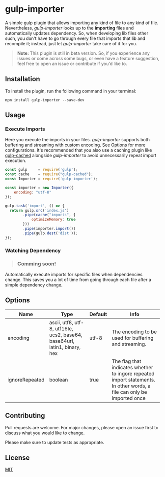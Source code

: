 # gulp-importer
A simple gulp plugin that allows importing any kind of file to any kind of file. Nevertheless, *gulp-importer* looks up to the **importing** files and automatically updates dependency. So, when developing lib files other such, you don't have to go through every file that imports that lib and recompile it; instead, just let *gulp-importer* take care of it for you.

> **Note:** This plugin is still in beta version. So, if you experience any issues or come across some bugs, or even have a feature suggestion, feel free to open an issue or contribute if you'd like to.

## Installation
To install the plugin, run the following command in your terminal:
```
npm install gulp-importer --save-dev
```

## Usage
### Execute Imports
Here you execute the imports in your files. *gulp-importer* supports both buffering and streaming with custom encoding. See [Options]() for more configurations.
It's recommended that you also use a caching plugin like [gulp-cached](https://www.npmjs.com/package/gulp-cached) alongside *gulp-importer* to avoid unnecessarily repeat import execution.
```js
const gulp     = require('gulp');
const cache    = require("gulp-cached");
const Importer = require('gulp-importer');

const importer = new Importer({
    encoding: "utf-8"
});

gulp.task('import', () => {
  return gulp.src('index.js')
        .pipe(cache("imports", {
            optimizeMemory: true
        }))
        .pipe(importer.import())
        .pipe(gulp.dest('dist'));
});
```

### Watching Dependency
> ### Comming soon!
Automatically execute imports for specific files when dependencies change. This saves you a lot of time from going through each file after a simple dependency change.

## Options
| Name           | Type                                                                      | Default | Info                                                                                                                   |
|----------------|---------------------------------------------------------------------------|---------|------------------------------------------------------------------------------------------------------------------------|
| encoding       | ascii, utf8, utf-8, utf16le, ucs2, base64, base64url, latin1, binary, hex | utf-8   | The encoding to be used for buffering and streaming.                                                                   |
| ignoreRepeated | boolean                                                                   | true    | The flag that indicates whether to ingore repeated import statements. In other words, a file can only be imported once |

## Contributing
Pull requests are welcome. For major changes, please open an issue first to discuss what you would like to change.

Please make sure to update tests as appropriate.

## License
[MIT](https://choosealicense.com/licenses/mit/)
